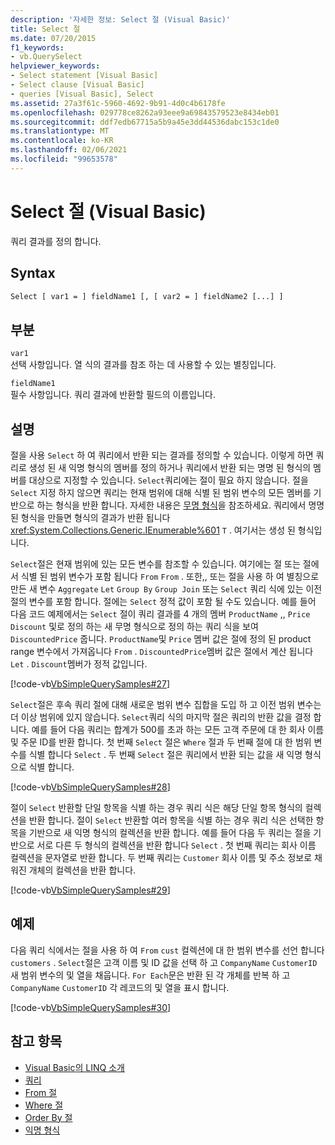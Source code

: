 ```yaml
---
description: '자세한 정보: Select 절 (Visual Basic)'
title: Select 절
ms.date: 07/20/2015
f1_keywords:
- vb.QuerySelect
helpviewer_keywords:
- Select statement [Visual Basic]
- Select clause [Visual Basic]
- queries [Visual Basic], Select
ms.assetid: 27a3f61c-5960-4692-9b91-4d0c4b6178fe
ms.openlocfilehash: 029778ce8262a93eee9a69843579523e8434eb01
ms.sourcegitcommit: ddf7edb67715a5b9a45e3dd44536dabc153c1de0
ms.translationtype: MT
ms.contentlocale: ko-KR
ms.lasthandoff: 02/06/2021
ms.locfileid: "99653578"
---
```

# <a name="select-clause-visual-basic"></a>Select 절 (Visual Basic)

쿼리 결과를 정의 합니다.  
  
## <a name="syntax"></a>Syntax  
  
```vb  
Select [ var1 = ] fieldName1 [, [ var2 = ] fieldName2 [...] ]  
```  
  
## <a name="parts"></a>부분  

 `var1`  
 선택 사항입니다. 열 식의 결과를 참조 하는 데 사용할 수 있는 별칭입니다.  
  
 `fieldName1`  
 필수 사항입니다. 쿼리 결과에 반환할 필드의 이름입니다.  
  
## <a name="remarks"></a>설명  

 절을 사용 `Select` 하 여 쿼리에서 반환 되는 결과를 정의할 수 있습니다. 이렇게 하면 쿼리로 생성 된 새 익명 형식의 멤버를 정의 하거나 쿼리에서 반환 되는 명명 된 형식의 멤버를 대상으로 지정할 수 있습니다. `Select`쿼리에는 절이 필요 하지 않습니다. 절을 `Select` 지정 하지 않으면 쿼리는 현재 범위에 대해 식별 된 범위 변수의 모든 멤버를 기반으로 하는 형식을 반환 합니다. 자세한 내용은 [무명 형식](../../programming-guide/language-features/objects-and-classes/anonymous-types.md)을 참조하세요. 쿼리에서 명명 된 형식을 만들면 형식의 결과가 반환 됩니다 <xref:System.Collections.Generic.IEnumerable%601> `T` . 여기서는 생성 된 형식입니다.  
  
 `Select`절은 현재 범위에 있는 모든 변수를 참조할 수 있습니다. 여기에는 절 또는 절에서 식별 된 범위 변수가 포함 됩니다 `From` `From` . 또한,, 또는 절을 사용 하 여 별칭으로 만든 새 변수 `Aggregate` `Let` `Group By` `Group Join` 또는 `Select` 쿼리 식에 있는 이전 절의 변수를 포함 합니다. 절에는 `Select` 정적 값이 포함 될 수도 있습니다. 예를 들어 다음 코드 예제에서는 `Select` 절이 쿼리 결과를 4 개의 멤버 `ProductName` ,, `Price` `Discount` 및로 정의 하는 새 무명 형식으로 정의 하는 쿼리 식을 보여 `DiscountedPrice` 줍니다. `ProductName`및 `Price` 멤버 값은 절에 정의 된 product range 변수에서 가져옵니다 `From` . `DiscountedPrice`멤버 값은 절에서 계산 됩니다 `Let` . `Discount`멤버가 정적 값입니다.  
  
 [!code-vb[VbSimpleQuerySamples#27](~/samples/snippets/visualbasic/VS_Snippets_VBCSharp/VbSimpleQuerySamples/VB/QuerySamples1.vb#27)]  
  
 `Select`절은 후속 쿼리 절에 대해 새로운 범위 변수 집합을 도입 하 고 이전 범위 변수는 더 이상 범위에 있지 않습니다. `Select`쿼리 식의 마지막 절은 쿼리의 반환 값을 결정 합니다. 예를 들어 다음 쿼리는 합계가 500를 초과 하는 모든 고객 주문에 대 한 회사 이름 및 주문 ID를 반환 합니다. 첫 번째 `Select` 절은 `Where` 절과 두 번째 절에 대 한 범위 변수를 식별 합니다 `Select` . 두 번째 `Select` 절은 쿼리에서 반환 되는 값을 새 익명 형식으로 식별 합니다.  
  
 [!code-vb[VbSimpleQuerySamples#28](~/samples/snippets/visualbasic/VS_Snippets_VBCSharp/VbSimpleQuerySamples/VB/QuerySamples1.vb#28)]  
  
 절이 `Select` 반환할 단일 항목을 식별 하는 경우 쿼리 식은 해당 단일 항목 형식의 컬렉션을 반환 합니다. 절이 `Select` 반환할 여러 항목을 식별 하는 경우 쿼리 식은 선택한 항목을 기반으로 새 익명 형식의 컬렉션을 반환 합니다. 예를 들어 다음 두 쿼리는 절을 기반으로 서로 다른 두 형식의 컬렉션을 반환 합니다 `Select` . 첫 번째 쿼리는 회사 이름 컬렉션을 문자열로 반환 합니다. 두 번째 쿼리는 `Customer` 회사 이름 및 주소 정보로 채워진 개체의 컬렉션을 반환 합니다.  
  
 [!code-vb[VbSimpleQuerySamples#29](~/samples/snippets/visualbasic/VS_Snippets_VBCSharp/VbSimpleQuerySamples/VB/QuerySamples1.vb#29)]  
  
## <a name="example"></a>예제  

 다음 쿼리 식에서는 절을 사용 하 여 `From` `cust` 컬렉션에 대 한 범위 변수를 선언 합니다 `customers` . `Select`절은 고객 이름 및 ID 값을 선택 하 고 `CompanyName` `CustomerID` 새 범위 변수의 및 열을 채웁니다. `For Each`문은 반환 된 각 개체를 반복 하 고 `CompanyName` `CustomerID` 각 레코드의 및 열을 표시 합니다.  
  
 [!code-vb[VbSimpleQuerySamples#30](~/samples/snippets/visualbasic/VS_Snippets_VBCSharp/VbSimpleQuerySamples/VB/QuerySamples1.vb#30)]  
  
## <a name="see-also"></a>참고 항목

- [Visual Basic의 LINQ 소개](../../programming-guide/language-features/linq/introduction-to-linq.md)
- [쿼리](index.md)
- [From 절](from-clause.md)
- [Where 절](where-clause.md)
- [Order By 절](order-by-clause.md)
- [익명 형식](../../programming-guide/language-features/objects-and-classes/anonymous-types.md)
